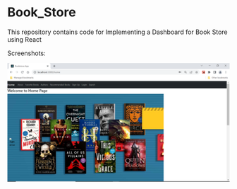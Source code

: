 # Book_Store
This repository contains code for Implementing a Dashboard for Book Store using React 

Screenshots: 

![alt text](https://github.com/sachinprabhu007/Book_Store/blob/main/Screenshots_Capstone/1_Home_Page.PNG)
